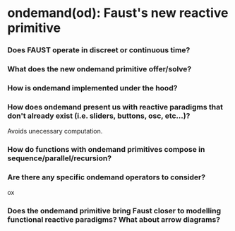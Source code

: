 # ondemand(od): Faust's new reactive primitive

### Does FAUST operate in discreet or continuous time?

### What does the new ondemand primitive offer/solve?

### How is ondemand implemented under the hood?

### How does ondemand present us with reactive paradigms that don't already exist (i.e. sliders, buttons, osc, etc...)?

Avoids unecessary computation.

### How do functions with ondemand primitives compose in sequence/parallel/recursion?

### Are there any specific ondemand operators to consider?

ox

### Does the ondemand primitive bring Faust closer to modelling functional reactive paradigms? What about arrow diagrams?
